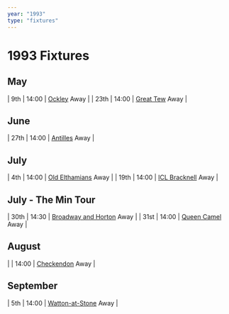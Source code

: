 ```yaml
---
year: "1993"
type: "fixtures"
---
```


# 1993 Fixtures

## May

| 9th | 14:00 | [Ockley](/1993/ockley) Away |
| 23th | 14:00 | [Great Tew](/1993/great-tew) Away |

## June

| 27th | 14:00 | [Antilles](/1993/antilles) Away |

## July

| 4th | 14:00 | [Old Elthamians](/1993/old-elthamians) Away |
| 19th | 14:00 | [ICL Bracknell](/1993/icl-bracknell) Away |

## July - The Min Tour

| 30th | 14:30 | [Broadway and Horton](/1993/broadway-and-horton) Away |
| 31st | 14:00 | [Queen Camel](/1993/queen-camel) Away |

## August

|  | 14:00 | [Checkendon](/1993/checkendon) Away | 

## September

| 5th | 14:00 | [Watton-at-Stone](/1993/watton-at-stone) Away |